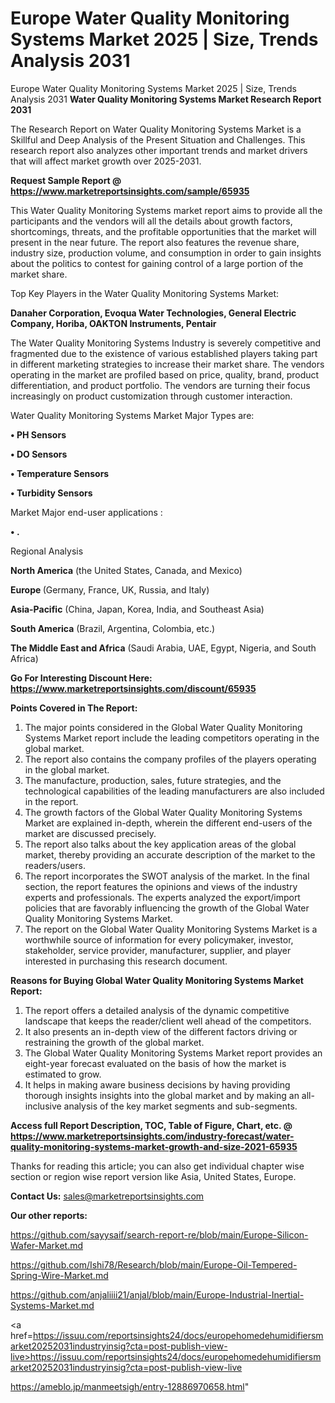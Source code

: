 # Europe Water Quality Monitoring Systems Market 2025 | Size, Trends Analysis 2031
 Europe Water Quality Monitoring Systems Market 2025 | Size, Trends Analysis 2031
<strong>Water Quality Monitoring Systems Market Research Report 2031</strong>

The Research Report on Water Quality Monitoring Systems Market is a Skillful and Deep Analysis of the Present Situation and Challenges. This research report also analyzes other important trends and market drivers that will affect market growth over 2025-2031.

<strong>Request Sample Report @ <a href=https://www.marketreportsinsights.com/sample/65935>https://www.marketreportsinsights.com/sample/65935</a></strong>

This Water Quality Monitoring Systems market report aims to provide all the participants and the vendors will all the details about growth factors, shortcomings, threats, and the profitable opportunities that the market will present in the near future. The report also features the revenue share, industry size, production volume, and consumption in order to gain insights about the politics to contest for gaining control of a large portion of the market share.

Top Key Players in the Water Quality Monitoring Systems Market:

<strong>Danaher Corporation, Evoqua Water Technologies, General Electric Company, Horiba, OAKTON Instruments, Pentair</strong>

The Water Quality Monitoring Systems Industry is severely competitive and fragmented due to the existence of various established players taking part in different marketing strategies to increase their market share. The vendors operating in the market are profiled based on price, quality, brand, product differentiation, and product portfolio. The vendors are turning their focus increasingly on product customization through customer interaction.

Water Quality Monitoring Systems Market Major Types are:

<strong>• PH Sensors

• DO Sensors

• Temperature Sensors

• Turbidity Sensors</strong>

Market Major end-user applications :

<strong>• .</strong>

Regional Analysis

</u><strong><b>North America</b></strong> (the United States, Canada, and Mexico)

<strong><b>Europe </b></strong>(Germany, France, UK, Russia, and Italy)

<strong><b>Asia-Pacific</b></strong> (China, Japan, Korea, India, and Southeast Asia)

<strong><b>South America</b></strong> (Brazil, Argentina, Colombia, etc.)

<strong><b>The Middle East and Africa</b></strong> (Saudi Arabia, UAE, Egypt, Nigeria, and South Africa)

<strong>Go For Interesting Discount Here: <a href=https://www.marketreportsinsights.com/discount/65935>https://www.marketreportsinsights.com/discount/65935</a></strong>

<strong>Points Covered in The Report:</strong>
<ol>
  <li>The major points considered in the Global Water Quality Monitoring Systems Market report include the leading competitors operating in the global market.</li>
  <li>The report also contains the company profiles of the players operating in the global market.</li>
  <li>The manufacture, production, sales, future strategies, and the technological capabilities of the leading manufacturers are also included in the report.</li>
  <li>The growth factors of the Global Water Quality Monitoring Systems Market are explained in-depth, wherein the different end-users of the market are discussed precisely.</li>
  <li>The report also talks about the key application areas of the global market, thereby providing an accurate description of the market to the readers/users.</li>
  <li>The report incorporates the SWOT analysis of the market. In the final section, the report features the opinions and views of the industry experts and professionals. The experts analyzed the export/import policies that are favorably influencing the growth of the Global Water Quality Monitoring Systems Market.</li>
  <li>The report on the Global Water Quality Monitoring Systems Market is a worthwhile source of information for every policymaker, investor, stakeholder, service provider, manufacturer, supplier, and player interested in purchasing this research document.</li>
</ol>
<strong>Reasons for Buying Global Water Quality Monitoring Systems Market Report:</strong>

<ol>
  <li>The report offers a detailed analysis of the dynamic competitive landscape that keeps the reader/client well ahead of the competitors.</li>
  <li>It also presents an in-depth view of the different factors driving or restraining the growth of the global market.</li>
  <li>The Global Water Quality Monitoring Systems Market report provides an eight-year forecast evaluated on the basis of how the market is estimated to grow.</li>
  <li>It helps in making aware business decisions by having providing thorough insights insights into the global market and by making an all-inclusive analysis of the key market segments and sub-segments.</li>
</ol>
<strong>Access full Report Description, TOC, Table of Figure, Chart, etc. @ <a href=https://www.marketreportsinsights.com/industry-forecast/water-quality-monitoring-systems-market-growth-and-size-2021-65935>https://www.marketreportsinsights.com/industry-forecast/water-quality-monitoring-systems-market-growth-and-size-2021-65935</a></strong>


Thanks for reading this article; you can also get individual chapter wise section or region wise report version like Asia, United States, Europe.

<strong>Contact Us:</strong>
sales@marketreportsinsights.com

<strong>Our other reports:</strong>

<a href=https://github.com/sayysaif/search-report-re/blob/main/Europe-Silicon-Wafer-Market.md>https://github.com/sayysaif/search-report-re/blob/main/Europe-Silicon-Wafer-Market.md</a>

<a href=https://github.com/Ishi78/Research/blob/main/Europe-Oil-Tempered-Spring-Wire-Market.md>https://github.com/Ishi78/Research/blob/main/Europe-Oil-Tempered-Spring-Wire-Market.md</a>

<a href=https://github.com/anjaliiii21/anjal/blob/main/Europe-Industrial-Inertial-Systems-Market.md>https://github.com/anjaliiii21/anjal/blob/main/Europe-Industrial-Inertial-Systems-Market.md</a>

<a href=https://issuu.com/reportsinsights24/docs/europehomedehumidifiersmarket20252031industryinsig?cta=post-publish-view-live>https://issuu.com/reportsinsights24/docs/europehomedehumidifiersmarket20252031industryinsig?cta=post-publish-view-live</a>

<a href=https://ameblo.jp/manmeetsigh/entry-12886970658.html>https://ameblo.jp/manmeetsigh/entry-12886970658.html</a>"
